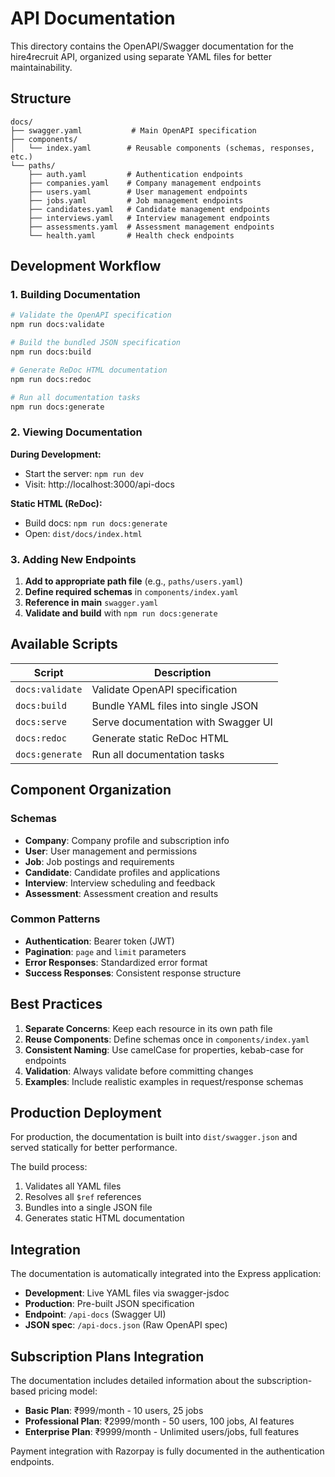 # API Documentation

This directory contains the OpenAPI/Swagger documentation for the hire4recruit API, organized using separate YAML files for better maintainability.

## Structure

```
docs/
├── swagger.yaml           # Main OpenAPI specification
├── components/
│   └── index.yaml        # Reusable components (schemas, responses, etc.)
└── paths/
    ├── auth.yaml         # Authentication endpoints
    ├── companies.yaml    # Company management endpoints
    ├── users.yaml        # User management endpoints
    ├── jobs.yaml         # Job management endpoints
    ├── candidates.yaml   # Candidate management endpoints
    ├── interviews.yaml   # Interview management endpoints
    ├── assessments.yaml  # Assessment management endpoints
    └── health.yaml       # Health check endpoints
```

## Development Workflow

### 1. Building Documentation

```bash
# Validate the OpenAPI specification
npm run docs:validate

# Build the bundled JSON specification
npm run docs:build

# Generate ReDoc HTML documentation
npm run docs:redoc

# Run all documentation tasks
npm run docs:generate
```

### 2. Viewing Documentation

**During Development:**
- Start the server: `npm run dev`
- Visit: http://localhost:3000/api-docs

**Static HTML (ReDoc):**
- Build docs: `npm run docs:generate`
- Open: `dist/docs/index.html`

### 3. Adding New Endpoints

1. **Add to appropriate path file** (e.g., `paths/users.yaml`)
2. **Define required schemas** in `components/index.yaml`
3. **Reference in main** `swagger.yaml`
4. **Validate and build** with `npm run docs:generate`

## Available Scripts

| Script | Description |
|--------|-------------|
| `docs:validate` | Validate OpenAPI specification |
| `docs:build` | Bundle YAML files into single JSON |
| `docs:serve` | Serve documentation with Swagger UI |
| `docs:redoc` | Generate static ReDoc HTML |
| `docs:generate` | Run all documentation tasks |

## Component Organization

### Schemas
- **Company**: Company profile and subscription info
- **User**: User management and permissions
- **Job**: Job postings and requirements
- **Candidate**: Candidate profiles and applications
- **Interview**: Interview scheduling and feedback
- **Assessment**: Assessment creation and results

### Common Patterns
- **Authentication**: Bearer token (JWT)
- **Pagination**: `page` and `limit` parameters
- **Error Responses**: Standardized error format
- **Success Responses**: Consistent response structure

## Best Practices

1. **Separate Concerns**: Keep each resource in its own path file
2. **Reuse Components**: Define schemas once in `components/index.yaml`
3. **Consistent Naming**: Use camelCase for properties, kebab-case for endpoints
4. **Validation**: Always validate before committing changes
5. **Examples**: Include realistic examples in request/response schemas

## Production Deployment

For production, the documentation is built into `dist/swagger.json` and served statically for better performance.

The build process:
1. Validates all YAML files
2. Resolves all `$ref` references
3. Bundles into a single JSON file
4. Generates static HTML documentation

## Integration

The documentation is automatically integrated into the Express application:

- **Development**: Live YAML files via swagger-jsdoc
- **Production**: Pre-built JSON specification
- **Endpoint**: `/api-docs` (Swagger UI)
- **JSON spec**: `/api-docs.json` (Raw OpenAPI spec)

## Subscription Plans Integration

The documentation includes detailed information about the subscription-based pricing model:

- **Basic Plan**: ₹999/month - 10 users, 25 jobs
- **Professional Plan**: ₹2999/month - 50 users, 100 jobs, AI features
- **Enterprise Plan**: ₹9999/month - Unlimited users/jobs, full features

Payment integration with Razorpay is fully documented in the authentication endpoints.